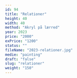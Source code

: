 ```yaml
---
id: 94
title: "Relationer"
height: 40
width: 40
method: "Akryl på lærred"
year: 2023
price: "2000"
exPrice: "1200"
status: ""
fileName: "2023-relationer.jpg"
medie: "painting"
draft: "false"
slug: "relationer"
weight: "150"
---
```

